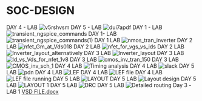 # SOC-DESIGN
DAY 4 - LAB ![v5rshvsm](https://github.com/user-attachments/assets/dec5666d-a4a6-4299-8de0-eaada62f1e27)
DAY 5 - LAB ![dui7apdf](https://github.com/user-attachments/assets/4ab778e0-1eab-4049-a0b7-f2049cbac9d8)
DAY 1 - LAB ![transient_ngspice_commands](https://github.com/user-attachments/assets/0eff70a6-d2bd-4831-b2df-1d87805415b9)
DAY 1- LAB ![transient_ngspice_commands(1)](https://github.com/user-attachments/assets/80777fed-8159-4c76-85ef-3d2a5a7bc0dd)
DAY 1 LAB ![nmos_tran_inverter](https://github.com/user-attachments/assets/a973fec0-197e-4d2b-b071-68bae9b4fa6b)
DAY 2 LAB ![nfet_Gm_at_Vds018](https://github.com/user-attachments/assets/d4dcc511-fc2d-459f-baf3-dce67475919b)
DAY 2 LAB ![nfet_for_vgs_vs_ids](https://github.com/user-attachments/assets/80d13831-47e6-4fb8-8198-8e64e0a69f0a)
DAY 2 LAB ![Inverter_layout_alternatively](https://github.com/user-attachments/assets/2085d32b-08ae-4733-8cb6-6774acfdf080)
DAY 3 LAB ![Inverter_layout](https://github.com/user-attachments/assets/911cb8b1-7fbc-480c-832a-23a05a139973)
DAY 3 LAB ![Id_vs_Vds_for_nfet_1v8](https://github.com/user-attachments/assets/b84b1c17-768b-40eb-b9b8-2cea397b0ac2)
DAY 3 LAB ![cmos_inv_tran_150](https://github.com/user-attachments/assets/5a19df27-7788-4b0d-a626-71796cc3b536)
DAY 3 LAB ![CMOS_inv_sch_1](https://github.com/user-attachments/assets/1dc68f0b-3465-41c4-bd28-c88af1268167)
DAY 4 LAB ![Timing analysis](https://github.com/user-attachments/assets/bc553328-14d6-4e85-b766-1a7e811342db)
DAY 4 LAB ![slack](https://github.com/user-attachments/assets/6db22aee-3b0e-445b-8849-ba02f7fb6af3)
DAY 5 LAB ![pdn](https://github.com/user-attachments/assets/53ba8732-c781-488b-90a8-e55ee0f25837)
DAY 4 LAB ![LEF](https://github.com/user-attachments/assets/e88c1d1a-2f5b-47cc-9a4b-7af929bcae39)
DAY 4 LAB ![LEF file](https://github.com/user-attachments/assets/ba731e66-867d-4a5d-afee-20c964d429f7)
DAY 4 LAB ![LEF file running](https://github.com/user-attachments/assets/567fc0f8-5e15-46ed-b348-f15e0a2b9a98)
DAY 5 LAB ![LAYOUT](https://github.com/user-attachments/assets/f24d02b2-e886-40bc-997f-5f021aa775e7)
DAY 5 LAB ![Layout design](https://github.com/user-attachments/assets/12eece10-7a73-4fc5-a36d-1a146dcf2d3f)
DAY 5 LAB ![LAYOUT 1](https://github.com/user-attachments/assets/a7b5a976-d604-4b87-ae64-56e8a5424b0b)
DAY 5 LAB ![DRC](https://github.com/user-attachments/assets/677157ea-dbb1-4c55-a75e-da7e2061e62a)
DAY 5 LAB ![Detailed routing](https://github.com/user-attachments/assets/9fc88ee9-ebbb-4168-ab95-8677ae71f041)
Day 3 -LAB 1 [VSD FILE.docx](https://github.com/user-attachments/files/16519521/VSD.FILE.docx)
